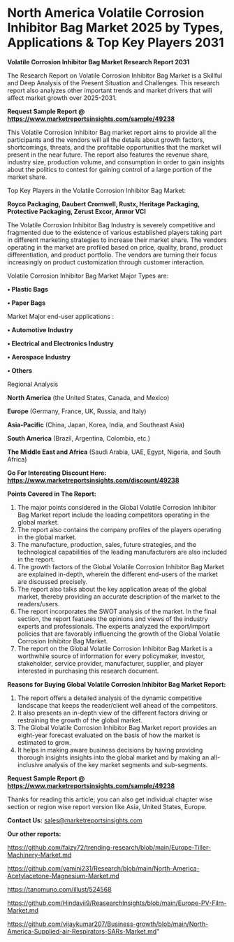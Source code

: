 # North America Volatile Corrosion Inhibitor Bag Market 2025 by Types, Applications & Top Key Players 2031

<strong>Volatile Corrosion Inhibitor Bag Market Research Report 2031</strong>

The Research Report on Volatile Corrosion Inhibitor Bag Market is a Skillful and Deep Analysis of the Present Situation and Challenges. This research report also analyzes other important trends and market drivers that will affect market growth over 2025-2031.

<strong>Request Sample Report @ <a href=https://www.marketreportsinsights.com/sample/49238>https://www.marketreportsinsights.com/sample/49238</a></strong>

This Volatile Corrosion Inhibitor Bag market report aims to provide all the participants and the vendors will all the details about growth factors, shortcomings, threats, and the profitable opportunities that the market will present in the near future. The report also features the revenue share, industry size, production volume, and consumption in order to gain insights about the politics to contest for gaining control of a large portion of the market share.

Top Key Players in the Volatile Corrosion Inhibitor Bag Market:

<strong>Royco Packaging, Daubert Cromwell, Rustx, Heritage Packaging, Protective Packaging, Zerust Excor, Armor VCI</strong>

The Volatile Corrosion Inhibitor Bag Industry is severely competitive and fragmented due to the existence of various established players taking part in different marketing strategies to increase their market share. The vendors operating in the market are profiled based on price, quality, brand, product differentiation, and product portfolio. The vendors are turning their focus increasingly on product customization through customer interaction.

Volatile Corrosion Inhibitor Bag Market Major Types are:

<strong>•  Plastic Bags

•  Paper Bags</strong>

Market Major end-user applications :

<strong>•  Automotive Industry

•  Electrical and Electronics Industry

•  Aerospace Industry

•  Others</strong>

Regional Analysis

</u><strong><b>North America</b></strong> (the United States, Canada, and Mexico)

<strong><b>Europe </b></strong>(Germany, France, UK, Russia, and Italy)

<strong><b>Asia-Pacific</b></strong> (China, Japan, Korea, India, and Southeast Asia)

<strong><b>South America</b></strong> (Brazil, Argentina, Colombia, etc.)

<strong><b>The Middle East and Africa</b></strong> (Saudi Arabia, UAE, Egypt, Nigeria, and South Africa)

<strong>Go For Interesting Discount Here: <a href=https://www.marketreportsinsights.com/discount/49238>https://www.marketreportsinsights.com/discount/49238</a></strong>

<strong>Points Covered in The Report:</strong>
<ol>
  <li>The major points considered in the Global Volatile Corrosion Inhibitor Bag Market report include the leading competitors operating in the global market.</li>
  <li>The report also contains the company profiles of the players operating in the global market.</li>
  <li>The manufacture, production, sales, future strategies, and the technological capabilities of the leading manufacturers are also included in the report.</li>
  <li>The growth factors of the Global Volatile Corrosion Inhibitor Bag Market are explained in-depth, wherein the different end-users of the market are discussed precisely.</li>
  <li>The report also talks about the key application areas of the global market, thereby providing an accurate description of the market to the readers/users.</li>
  <li>The report incorporates the SWOT analysis of the market. In the final section, the report features the opinions and views of the industry experts and professionals. The experts analyzed the export/import policies that are favorably influencing the growth of the Global Volatile Corrosion Inhibitor Bag Market.</li>
  <li>The report on the Global Volatile Corrosion Inhibitor Bag Market is a worthwhile source of information for every policymaker, investor, stakeholder, service provider, manufacturer, supplier, and player interested in purchasing this research document.</li>
</ol>
<strong>Reasons for Buying Global Volatile Corrosion Inhibitor Bag Market Report:</strong>

<ol>
  <li>The report offers a detailed analysis of the dynamic competitive landscape that keeps the reader/client well ahead of the competitors.</li>
  <li>It also presents an in-depth view of the different factors driving or restraining the growth of the global market.</li>
  <li>The Global Volatile Corrosion Inhibitor Bag Market report provides an eight-year forecast evaluated on the basis of how the market is estimated to grow.</li>
  <li>It helps in making aware business decisions by having providing thorough insights insights into the global market and by making an all-inclusive analysis of the key market segments and sub-segments.</li>
</ol>
<strong>Request Sample Report @ <a href=https://www.marketreportsinsights.com/sample/49238>https://www.marketreportsinsights.com/sample/49238</a></strong>


Thanks for reading this article; you can also get individual chapter wise section or region wise report version like Asia, United States, Europe.

<strong>Contact Us:</strong>
sales@marketreportsinsights.com

<strong>Our other reports:</strong>

<a href=https://github.com/faizy72/trending-research/blob/main/Europe-Tiller-Machinery-Market.md>https://github.com/faizy72/trending-research/blob/main/Europe-Tiller-Machinery-Market.md</a>

<a href=https://github.com/yamini231/Research/blob/main/North-America-Acetylacetone-Magnesium-Market.md>https://github.com/yamini231/Research/blob/main/North-America-Acetylacetone-Magnesium-Market.md</a>

<a href=https://tanomuno.com/illust/524568>https://tanomuno.com/illust/524568</a>

<a href=https://github.com/Hindavii9/ReasearchInsights/blob/main/Europe-PV-Film-Market.md>https://github.com/Hindavii9/ReasearchInsights/blob/main/Europe-PV-Film-Market.md</a>

<a href=https://github.com/vijaykumar207/Business-growth/blob/main/North-America-Supplied-air-Respirators-SARs-Market.md>https://github.com/vijaykumar207/Business-growth/blob/main/North-America-Supplied-air-Respirators-SARs-Market.md</a>"
